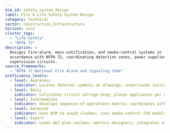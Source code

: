 ```yaml
---
ksa_id: safety_system_design
label: Fire & Life-Safety System Design
category: Technical
sector: Construction_Infrastructure
horizon: core
cluster_tags:
  - "Life Safety"
  - "NFPA 72"
description: >
  Designs fire-alarm, mass-notification, and smoke-control systems in
  accordance with NFPA 72, coordinating detection zones, power supplies, and
  supervision circuits.
source_frameworks:
  - "NFPA 72 National Fire Alarm and Signaling Code"
proficiency_levels:
  - level: Awareness
    indicator: Locates detector symbols on drawings; understands initiation devices.
  - level: Basic
    indicator: Calculates circuit voltage drop; places appliances per candela rules.
  - level: Intermediate
    indicator: Develops sequence-of-operations matrix; coordinates with IFC/IMC.
  - level: Advanced
    indicator: Uses BIM to avoid clashes; runs smoke-control CFD models.
  - level: Expert
    indicator: Leads AHJ plan-reviews; mentors designers; integrates smart-building analytics.
---
```

